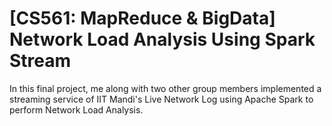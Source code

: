 # [CS561: MapReduce & BigData] Network Load Analysis Using Spark Stream
In this final project, me along with two other group members implemented a streaming service of IIT Mandi's Live Network Log using Apache Spark to perform Network Load Analysis.
